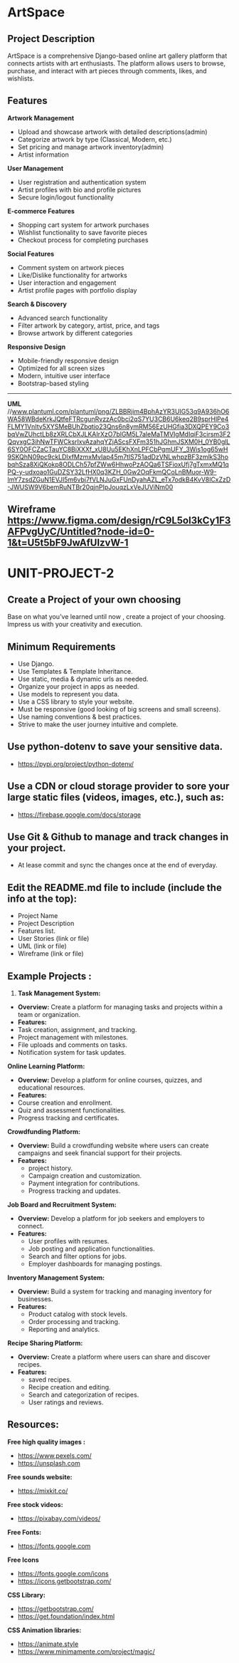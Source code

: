 # ArtSpace

## Project Description
ArtSpace is a comprehensive Django-based online art gallery platform that connects artists with art enthusiasts. The platform allows users to browse, purchase, and interact with art pieces through comments, likes, and wishlists.

## Features

**Artwork Management**
- Upload and showcase artwork with detailed descriptions(admin)
- Categorize artwork by type (Classical, Modern, etc.)
- Set pricing and manage artwork inventory(admin)
- Artist information

**User Management**
- User registration and authentication system
- Artist profiles with bio and profile pictures
- Secure login/logout functionality

**E-commerce Features**
- Shopping cart system for artwork purchases
- Wishlist functionality to save favorite pieces
- Checkout process for completing purchases

**Social Features**
- Comment system on artwork pieces
- Like/Dislike functionality for artworks
- User interaction and engagement
- Artist profile pages with portfolio display

**Search & Discovery**
- Advanced search functionality
- Filter artwork by category, artist, price, and tags
- Browse artwork by different categories

**Responsive Design**
- Mobile-friendly responsive design
- Optimized for all screen sizes
- Modern, intuitive user interface
- Bootstrap-based styling

---
**UML**
//www.plantuml.com/plantuml/png/ZLBBRjim4BphAzYR3UIG53q9A936hO6WA58WBdeKrkJQtfeFTRcgunRvzzAc0bci2qS7YU3CB6U6keq2B9sprHlPe4FLMY1VnItv5XYSMeBUhZbqtio23Qns6n8ymRM56EzUHGfia3DXQPEY9Co3bqVwZUhctLb8zXRLCbXJLKAIrXzO7blGM5L7aleMaTMVIgMdIqiF3cirsm3F2QqvxgC3ihNwTFWCksrIxvAzahqYZjAScsFXFm351hJGhmJSXM0H_0YB0glL6SY0OFCZaCTauYC8BiXXXf_xU8Uu5EKhXnLPFCbPgmUFY_3Wis1og65wH9SKQhN09pc9ckLDIxfMzmxMvIap45m7tlS751adDzVNLwhpzBF3zmlkS3hobqhSza8XiQKokp8ODLCh57pfZWw6HhwoPzAOQa6TSFioxUfj7gTxmxMQ1qPQ-y-udxoao1GuDZSY32LfHX0q3KZH_0Gw2OqFkmQCoLnBMuor-W9-lmY7zsdZGuN1EVJI5m6vbj7fVLNJuGxFUnDyahAZL_eTx7odkB4KvV8lCxZzD-JWUSW9V6bemRuNTBr20qjnPIpJouqzLxVeJUViNm00

**Wireframe**
https://www.figma.com/design/rC9L5oI3kCy1F3AFPvgUyC/Untitled?node-id=0-1&t=U5t5bF9JwAfUIzvW-1
---

# UNIT-PROJECT-2

## Create a Project of your own choosing

Base on what you’ve learned until now , create a project of your choosing. Impress us with your creativity and execution.


## Minimum Requirements
- Use Django.
- Use Templates & Template Inheritance.
- Use static, media & dynamic urls as needed.
- Organize your project in apps as needed.
- Use models to represent you data.
- Use a CSS library to style your website.
- Must be responsive (good looking of big screens and small screens).
- Use naming conventions & best practices.
- Strive to make the user journey intuitive and complete.

## Use python-dotenv to save your sensitive data.
- https://pypi.org/project/python-dotenv/


## Use a CDN or cloud storage provider to sore your large static files (videos, images, etc.), such as:
- https://firebase.google.com/docs/storage

## Use Git & Github to manage and track changes in your project.
- At lease commit and sync the changes once at the end of everyday.

## Edit the README.md file to include (include the info at the top):
- Project Name
- Project Description
- Features list.
- User Stories (link or file)
- UML (link or file)
- Wireframe (link or file)


## Example Projects :


1. **Task Management System:**
- **Overview:** Create a platform for managing tasks and projects within a team or organization.
- **Features:**
- Task creation, assignment, and tracking.
- Project management with milestones.
- File uploads and comments on tasks.
- Notification system for task updates.




**Online Learning Platform:**

- **Overview:** Develop a platform for online courses, quizzes, and educational resources.
- **Features:**
- Course creation and enrollment.
- Quiz and assessment functionalities.
- Progress tracking and certificates.




**Crowdfunding Platform:**

- **Overview:** Build a crowdfunding website where users can create campaigns and seek financial support for their projects.
- **Features:**
    -  project history.
    - Campaign creation and customization.
    - Payment integration for contributions.
    - Progress tracking and updates.

**Job Board and Recruitment System:**

- **Overview:** Develop a platform for job seekers and employers to connect.
- **Features:**
    - User profiles with resumes.
    - Job posting and application functionalities.
    - Search and filter options for jobs.
    - Employer dashboards for managing postings.


**Inventory Management System:**

- **Overview:** Build a system for tracking and managing inventory for businesses.
- **Features:**
    - Product catalog with stock levels.
    - Order processing and tracking.
    - Reporting and analytics.


**Recipe Sharing Platform:**

- **Overview:** Create a platform where users can share and discover recipes.
- **Features:**
    - saved recipes.
    - Recipe creation and editing.
    - Search and categorization of recipes.
    - User ratings and reviews.
      
## Resources:

**Free high quality images :**

- https://www.pexels.com/
- https://unsplash.com

**Free sounds website:**

- https://mixkit.co/

**Free stock videos:**

- https://pixabay.com/videos/

**Free Fonts:**

- https://fonts.google.com

**Free Icons**

- https://fonts.google.com/icons
- https://icons.getbootstrap.com/

**CSS Library:**

- https://getbootstrap.com/
- https://get.foundation/index.html

**CSS Animation libraries:**

- https://animate.style
- https://www.minimamente.com/project/magic/



 
